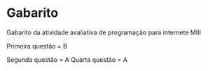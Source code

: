 # Gabarito
Gabarito da atividade avaliativa de programação para internete MIII

Primeira questão = B

Segunda questão = A
Quarta questão = A
